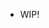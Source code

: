- WIP!
<!---
Vinicius-Iankoski/Vinicius-Iankoski is a ✨ special ✨ repository because its `README.md` (this file) appears on your GitHub profile.
You can click the Preview link to take a look at your changes.
--->

